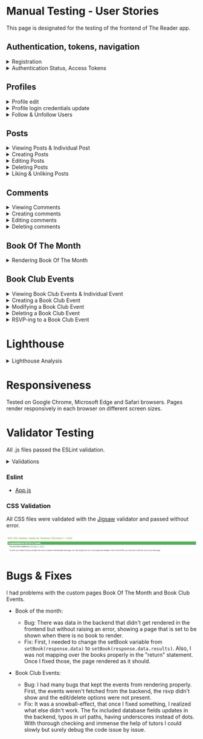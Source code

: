 # **Manual Testing - User Stories**

This page is designated for the testing of the frontend of The Reader app.

## **Authentication, tokens, navigation**

<details>
<summary>Registration</summary>

- **User Story:**

![auth](src/assets/testing_account_registration.png)

- **Required Fields:** The registration form correctly marks the username and password fields as required, preventing submission without these essential details.

- **Sign-Up Button:** The presence and functionality of the "Sign-Up" button are confirmed, allowing users to initiate the account registration process effortlessly.

- **Username Setting:** Users can input and submit a desired username during the registration process without encountering issues.

- **Password Setting:** Users can input and submit a password, and the registration system securely handles the process.

- **Error Messages:** Clear and meaningful validation messages are displayed if a user attempts to register without providing the required username or password.

- **Username Uniqueness:** The registration system enforces username uniqueness, preventing users from registering with an already existing username.
Intentionally triggered errors prompt meaningful error messages, ensuring users are informed when issues like incorrect password length occur during the registration process.

- **User Interaction:** Upon successful registration users are redirected to the "Sign In" page.
Users when not registered or not signed in can't access all features of the site.

![signin](src/assets/signinsignup.png)

</details>

<details>
<summary>Authentication Status, Access Tokens</summary>

- **User Story**:

![login](src/assets/testing_login.png)

- **Username and Password Fields:** Input fields for both the username and password are present on the login page, allowing users to enter their credentials.

- **Login Button:** The "Login" button is implemented and functional, enabling users to initiate the login process effortlessly.

- **Authentication and Redirection:** Users, after entering valid credentials and clicking the "Login" button, are successfully authenticated and redirected to the feed or a designated landing page.

- **Access to Features:** Upon successful authentication, users have access to the sites features, including logout, posting, commenting, and liking.

- **Logout Functionality:** The logout feature works as expected, logging the user out and redirecting them to the appropriate landing page.

- **Error messages:** Clear and informative error messages are displayed if a user attempts to log in with incorrect credentials.

- **User Story**:

![auth2](src/assets/testing_authstatus.png)

- **Authentication Status Display:** Users can view their authentication status prominently displayed on the interface.

- **Visual Elements:** Visual elements, such as messages or icons, effectively communicate the user's authentication status.

- **Real-time Updates:** The authentication status is updated in real-time as the user logs in or out.

- **Restricted Functionalities:** When the user is logged out, certain functionalities are appropriately restricted, ensuring a secure experience.

- **Prompt to Sign In:** The system prompts the user to sign in when attempting to access functionalities that require authentication.

- **Backend API Endpoint:** The backend API endpoint accurately returns the authentication status of the user.

- **React Component:** The React component responsible for displaying the authentication status functions as intended, providing a clear representation.

- **Visual Design:** The visual design of messages or icons aligns with the overall UI/UX and enhances user understanding of their authentication status.

- **Real-time Validation:** Real-time updates are validated, confirming that the authentication status changes promptly and reflects the user's actions.

- **Restricted Functionality:** The logic to restrict certain functionalities for logged-out users is well-implemented.

- **Prompting Mechanism:** The mechanism prompting users to sign in is effective and user-friendly.

![navbar](src/assets/nav.png)

- **User Story:**

![accestoken](src/assets/testing_accesstokens.png)

- **Persistent Login:** Authenticated users remain logged in even after closing and reopening the browser until they manually log out.

- **Token Expiry Handling:** Logic to handle access token expiry is successfully implemented, including token refresh.

- **Reauthentication Prompt:** Users are appropriately prompted to reauthenticate if necessary, ensuring the security of the system.

- **Server-side Token Validation:** The server-side application accurately validates incoming access tokens, preventing unauthorized access.

- **Sign OUt Button:** A "Sign Out" button or option is available, allowing users to manually log out when they choose to end their session.

- **Manual Logout:** The behavior of persistent login is validated when users manually log out, confirming their session termination.

</details>

## **Profiles**

<details>
<summary>Profile edit</summary>

- **User Story:**

![profileedit](src/assets/testing_profileedit.png)

- **Access to Modification Page:** Authenticated users have access to a dedicated page for modifying their profile picture and bio.

- **Profile Picture Modification:** Users can successfully upload a new profile picture, and the system validates that the uploaded image adheres to the specified size limits.

- **Bio Modification:** Users can update their bio, and the changes are accurately saved and displayed on their profile.

- **File Upload Component:** The file upload component for profile pictures functions as intended, providing a user-friendly way to select and upload images.

- **Form and Input Fields:** The modification page includes clear and intuitive form fields for updating the profile picture and bio.

</details>

<details>
<summary>Profile login credentials update</summary>

- **User Story:**

![credupdate](src/assets/testing_logincredupdate.png)

- **Access to Update Page:** Authenticated users can access a dedicated page for updating their username and password.

- **Username Update:** Users can successfully update their username, and the system enforces validation checks to ensure it meets specified requirements (e.g., length, allowed characters).

- **Password Update:** The system implements security validation checks for updating the password, including length requirements and other security measures.

- **Error Handling:** Clear and intuitive error messages are displayed if users encounter issues while updating their username or password.

- **Form Input Fields:** The update page includes form input fields for both the username and password, clearly indicating where users can make changes.

- **Defensive Programming:** Defensive programming techniques are in place to guarantee that only the authenticated user has access to update their own username and password.

- **Database Reflection:** The database accurately reflects the changes in the user's profile after the update, ensuring data consistency.

- **Submission Process:** When users submit the update form, the system correctly processes the information, updating the user's profile with the new username and password.

- **Data Persistence:** Updated login credentials persist accurately, and users can log in with the new information upon subsequent visits.

</details>

<details>
<summary>Follow & Unfollow Users</summary>

- **User Story:**

![followunfollow](src/assets/testing_followunfollow.png)

- **Follow Action:** Clicking the "Follow" button next to another user's profile registers the action on the backend.

- **Unfollow Action:** Clicking the "Unfollow" button next to a user's profile correctly registers the action on the backend.

- **Authentication Checks:** Proper authentication checks are in place to ensure only authenticated users can perform follow and unfollow actions.

- **Backend Logic:** The backend logic accurately updates the database when a user follows or unfollows another user, ensuring data consistency and integrity.

- **Privacy Settings:** Implemented privacy settings control who can follow a user, providing the desired level of user control.

- **Followers List Update:** On the user's profile page, the follower's profile is correctly added or removed from the list of followers based on follow or unfollow actions.

- **Follower Count:** The follower count of the user being followed increments or decreases by one based on the follow or unfollow action.

- **Follow/Unfollow Button Design:** The "Follow/Unfollow" button is well-designed and seamlessly integrated into the user interface.

- **Button States:** The button has different states such as 'Follow,' 'Following,' and 'Unfollow,' with visual updates reflecting the current state.

- **Dynamic UI Updates:** The UI dynamically updates to reflect changes in the follower count and the appearance of the "Follow/Unfollow" button.

- **Intuitive UI:** The user interface is intuitive, making it clear to users the current follow state and how to initiate follow or unfollow actions. Testing confirms smooth transitions between different button states, providing a seamless and visually appealing user experience.

- **Response Handling:** Frontend logic handles responses from the backend after a user follows or unfollows another user, ensuring accurate and timely updates.

</details>

## **Posts**

<details>
<summary>Viewing Posts & Individual Post</summary>

- **User Story:**

![viewposts](src/assets/testing_viewposts.png)

- **Access Individual Post:** Clicking on a post opens a dedicated page to display the individual post, and this functionality works seamlessly.

- **User-Friendliness:** The layout of the individual post page/modal is intuitive and user-friendly.
Essential post details are prominently highlighted, contributing to a positive user experience.

- **Comprehensive Details:** The individual post view includes accurate and comprehensive details such as post content, author's username, timestamp, comments, and likes.

- **Backend Logic:** Backend logic successfully fetches comprehensive details for a specific post without any issues.

- **Frontend Components:** Frontend components dynamically display the retrieved post details as intended, providing a smooth user interface.

- **User Interactions:** Liking or commenting on a post from the individual view functions properly, with immediate and accurate reflections.

</details>

<details>
<summary>Creating Posts</summary>

- **User Story:**

![createposts](src/assets/testing_creatingposts.png)

- **"Create Post" Button:** A "Create Post" button is present within the user interface for authenticated users.

- **Access Control:** Only logged-in users can access the "Create Post" button; attempts by non-authenticated users are appropriately restricted.

- **Form Accessibility:** Clicking on the "Create Post" button opens a form allowing users to input details such as title, content, and any other relevant information for creating a new post.

- **Form Submission:** Users can submit the post through the form, and the system registers the new post in the database.

- **Backend Logic:** Backend logic to handle the creation of posts is implemented and functions as expected.

- **Backend Unit Testing:** Unit tests for the backend logic accurately cover various scenarios related to post creation.

</details>

<details>
<summary>Editing Posts</summary>

- **User Story:**

![editingposts](src/assets/testing_editposts.png)

- **"Edit" Button:** Authenticated users who are creators of a post have an "Edit" button or option next to their posts.

- **Access Control:** The "Edit" button is visible only to the authenticated user who owns the post; unauthorized access is appropriately restricted.

- **Editing Interface:** Clicking the "Edit" button opens an interface allowing users to modify the title and content of their post.

- **Pre-filled Information:** The interface pre-fills with the current title and content for easy modification.

- **Form Accessibility:** The form component allows users to edit the title and content of their posts.

- **Backend Logic:** Backend logic to handle the modification of posts is implemented and functions as expected.

- **Update Frontend:** The frontend updates seamlessly when a post is successfully modified.

- **Backend Unit Testing:** Tests for the backend logic accurately cover various scenarios related to post modification.

</details>

<details>
<summary>Deleting Posts</summary>

- **User Story:**

![deletingposts](src/assets/testing_deleteposts.png)

- **"Delete" Button:** Authenticated users who own a post have a "Delete" button or option next to their posts. Clicking the "Delete" button triggers the post deletion process.

- **Access Control:** The "Delete" button is visible only to the authenticated user who owns the post; unauthorized access is appropriately restricted.

- **Confirmation Prompt:** When attempting to delete a post, there is a confirmation prompt to prevent accidental deletions.

- **Backend Logic:** Backend logic to handle the deletion of posts is implemented and functions as expected.

- **Update Frontend:** The frontend updates seamlessly when a post is successfully deleted.

- **Visual Notice:** Users visually notice that the post has been deleted, with appropriate UI changes.

- **Unit Tests**: Tests for the backend logic accurately cover various scenarios related to post deletion.

</details>

<details>
<summary>Liking & Unliking Posts</summary>

- **User Story:**

![likeunlikeposts](src/assets/testing_likeunlikeposts.png)

- **Visibility of "Like" Button:** As a logged-in user, the "Like" button is visible next to each post on the page.

- **Like Registration:** When clicking the "Like" button, the system registers the like for the particular content.

- **Likes Count Display:** The number of likes increments with each like and is displayed for other users to see.

- **Unlike Functionality:** Users have the ability to unlike a post if they had previously liked it.

- **One Like per User per Post:** A post can only be liked once by a user.

- **Backend Model and View:** Backend includes a model for likes, a view for handling like/unlike requests, a serializer for data serialization, and the necessary URL patterns.

- **Database Update on Like/Unlike:** Backend logic updates the database accurately when a user likes or unlikes a post.


- **"Like" Button Component:** A frontend component for the "Like" button is integrated into each post.

- **Appearance Change on Like/Unlike:** The appearance of the "Like" button changes based on whether the user has liked the post or not.

- **Frontend Logic:** Frontend logic handles requests appropriately when the "Like" button is clicked.

- **Dynamic UI Update:** The UI updates dynamically to reflect changes in the likes count and the state of the "Like" button.

- **End-to-End:** The end-to-end flow of liking and unliking posts has been tested, ensuring a seamless experience for users.

</details>

## **Comments**

<details>
<summary>Viewing Comments</summary>

- **User Story:**

![viewcomments](src/assets/testing_viewcomments.png)

- **Comment Section Visibility:** On each post or content page, a clearly visible section dedicated to displaying comments is present.

- **Comment Presentation:** Comments are presented in a clear and organized manner, showing the commenter's username, timestamp, and the content of the comment.

- **Design Integration:** The design for the comment section is visually appealing and seamlessly integrates with the overall user interface.

- **Comments Component:** The component responsible for displaying the list of comments on a post is functioning as expected.

- **Visual Styles:** Styles applied to enhance the visual presentation of the comments section are effective, making it easy to read and navigate.

- **Timestamp Format:** Timestamps are displayed in a user-friendly format, such as "2 hours ago" or "yesterday."

- **Responsive Design:** The comment section responds well to different screen sizes, ensuring a consistent and enjoyable user experience across devices.

</details>

<details>
<summary>Creating comments</summary>

- **User Story:**

![creatingcomments](src/assets/testing_commenting.png)

- **Comment Display:** Authenticated users can clearly see comments under posts, including the content of the comments and the timestamp of when they were posted.

- **Create Comment:** Authenticated users can successfully create comments on posts using the designated frontend interface.

- **Timestamp Display:** Comments display timestamps indicating when they were posted, enhancing the context for users.

</details>

<details>
<summary>Editing comments</summary>

- **User Story:**

![editcomments](src/assets/testing_editcomment.png)

- **Edit Comment Button:** Authenticated users who own a comment can see an "Edit" button next to their comments, ensuring visibility only for the comment owner.

- **Form Accessibility:** The form component for editing comments is accessible to the authenticated user, providing a seamless interface for content modification.

- **Pre-filled Information:** The interface pre-fills with the current content of the comment, simplifying the modification process for the user.

- **Backend Logic:** Backend logic to handle the modification of comments is successfully implemented and functions as expected.

</details>

<details>
<summary>Deleting comments</summary>

- **User Story:**

![deletingcomments](src/assets/testing_deletecomments.png)

- **Delete Comment Button:** Authenticated users who own a comment can see a "Delete" button next to their comments, ensuring visibility only for the comment owner.

- **Backend Logic:** Backend logic to handle the deletion of comments is successfully implemented and functions as expected.

- **Update Frontend:** The frontend updates dynamically when a comment is successfully deleted, ensuring a seamless and real-time user experience. Asynchronous techniques are employed to remove the comment from the feed without requiring a full page reload, enhancing user interaction.

- **Unit Testing:** Thorough tests for the backend logic accurately cover various scenarios related to comment deletion, ensuring robust functionality.

</details>

## **Book Of The Month**

<details>
<summary>Rendering Book Of The Month</summary>

- **User Story:**

![botm](src/assets/testing_botm.png)

- **Admin Privileges:** Admin privileges control access to the Book of the Month functionality as intended. Non-admin users are appropriately restricted.

- **Database Schema:** The database schema effectively stores comprehensive information related to the Book of the Month, accommodating all necessary details.

- **Backend API Endpoints:** Backend API endpoints for retrieving and updating Book of the Month information have been successfully tested.

- **Book of the Month Section:** The dedicated section for the Book of the Month is visible on the platform's main page and is accessible only to users with admin privileges.

- **Display Component:** The frontend component displays the Book of the Month information in a user-friendly format, presenting all relevant details.

</details>

## **Book Club Events**

<details>
<summary>Viewing Book Club Events & Individual Event</summary>

- **User Story:**

![viewevents](src/assets/testing_viewbce.png)

- **Ordering:** Book club events are displayed in descending chronological order, with the freshest event appearing first.

- **Clear Display:** The component displays book club events in a clear and organized manner, presenting relevant information such as event title and date prominently.

- **Visual Presentation:** Visual styles enhance the presentation of the event listing as well as individual event presentation upon clicking, making it intuitive for users.

- **Date Visibility:** Date information for each event is clearly visible and distinguishable, allowing users to identify and understand the chronological order.

- **Infinite Scrolling:** Infinite scrolling function allowing users to navigate through multiple pages or load more events seamlessly.

</details>

<details>
<summary>Creating a Book Club Event</summary>

- **User Story:**

![creatingevents](src/assets/testing_createbce.png)

- **Access for Authenticated Users:** Authenticated users have access to the "Create Event" feature.

- **Visibility of "Create Event" Button:** The "Create Event" button is appropriately integrated within the user interface for authenticated users.

- **Form Fields:** The form component allows users to input details such as title, description, date, and location for a new book club event.

- **User-Friendly Design:** The form is designed to be user-friendly, providing a seamless experience for users when creating a new event.

- **Validation for Required Fields:** The form includes necessary validation for required fields, ensuring that users cannot submit incomplete data.

- **Data Format Validation:** Validation checks for data formats (date, etc.) are implemented to maintain data integrity.

</details>

<details>
<summary>Modifying a Book Club Event</summary>

- **User Story:**

![editbce](src/assets/testing_editbce.png)

- **"Edit" Button:** An "Edit" button is visible for each book club event on the page.

- **Owner Restriction for "Edit" Button:** The "Edit" button is only visible to the authenticated user who is the owner of the event.

- **Form Component for Modification:** A form component includes editable fields for relevant details of a book club event. The form is initially populated with the current details of the book club event.

- **Backend Logic:** Backend logic accurately handles the modification of book club events.

- **Owner Authentication Check:** Only the authenticated owner of the event can trigger the modification process.

- **Frontend Update on Modification:** Frontend updates seamlessly when a book club event is successfully modified.

- **Editable Fields for Details:** Relevant fields such as event title, description, date, and location are editable.

- **Validation Checks:** Validation checks are implemented to ensure that modified data adheres to specified constraints like valid date and time.

- **Error Messages on Issues:** Clear error messages are displayed if there are issues with the modification attempt.

- **End-to-End Flow:** The end-to-end flow of modifying a book club event has been tested, ensuring a seamless experience for authenticated owners.

</details>

<details>
<summary>Deleting a Book Club Event</summary>

- **User Story:**

![deletebce](src/assets/testing_deletebce.png)

- **"Delete" Button:** A "Delete" button is visible for each owner owned book club event on the page.

- **Owner Restriction for "Delete" Button:** The "Delete" button is only visible to the authenticated user who is the owner of the event.

- **Confirmation Dialog:** A confirmation with the options to confirm or cancel the deletion are available within the dialog that appears when the "Delete" button is clicked.

- **Backend Logic for Deletion:** Backend logic accurately handles the deletion of book club events.

- **Frontend Update on Deletion:** Frontend updates seamlessly when a book club event is successfully deleted.

</details>

<details>
<summary>RSVP-ing to a Book Club Event</summary>

- **User Story:**

![rsvp](src/assets/testing_rsvp.png)

- **Authentication Check for RSVP:** Authentication checks are implemented to allow only authenticated users to access the RSVP functionality.

- **Login/Registration Prompt for Non-authenticated Users:** Non-authenticated users attempting to RSVP are prompted to login or register.

- **RSVP Button:** An "RSVP" button in the form of an icon is visible on the event page for authenticated users.

- **Backend Logic for RSVP:** Backend logic accurately handles the update of the user's RSVP status for the event.

- **Display of User's RSVP Status:** The user's RSVP status is displayed on the event page.

- **Option to Cancel RSVP:** Authenticated users have the option to cancel their RSVP.

- **RSVP Reflection on Event Page:** Upon RSVP, the attendance status is promptly updated and reflected on the event page. Authenticated users can view their own RSVP status on the event page.

</details>

# **Lighthouse**

<details>
<summary>Lighthouse Analysis</summary>

## **Book Club Events**

- Desktop

![bcedt](src/assets/lighthouse_bce_desktop.png)

- Mobile

![bcem](src/assets/lighthouse_bce.png)

## **Book Of The Month**

- Desktop

![botmdt](src/assets/lighthouse_botm.png)

- Mobile

![botmm](src/assets/lighthouse_botm_mobile.png)

## **Home**

- Desktop

![homedt](src/assets/lighthouse_home_desktop.png)

- Mobile

![homem](src/assets/lighthouse_home.png)

## **Feed**

- Desktop

![feeddt](src/assets/lighthouse_feed_desktop.png)

- Mobile

![feedm](src/assets/lighthouse_feed_mobile.png)

## **Liked**

- Desktop

![likeddt](src/assets/lighthouse_liked_desktop.png)

- Mobile

![likedm](src/assets/lighthouse_liked_mobile.png)

## **Profile**

- Desktop

![profiledt](src/assets/lighthouse_profile_desktop.png)

- Mobile

![profilem](src/assets/lighthouse_profile_mobile.png)

## **Sign In**

- Desktop

![signindt](src/assets/lighthouse_signin_desktop.png)

- Mobile

![signinm](src/assets/lighthouse_signin_mobile.png)

## **Sign Up**

- Desktop

![signupdt](src/assets/lighthouse_signup_desktop.png)

- Mobile

![signupm](src/assets/lighthouse_signup_mobile.png)

</details>

# **Responsiveness**

Tested on Google Chrome, Microsoft Edge and Safari browsers. Pages render responsively in each browser on different screen sizes.

# **Validator Testing**

All .js files passed the ESLint validation.

<details>
<summary>Validations</summary>

![eslintapp](src/assets/eslint_app.png)

![eslintbce](src/assets/eslint_bce.png)

![eslintbcecreate](src/assets/eslint_bcecreate.png)

![eslintbceedit](src/assets/eslint_bceedit.png)

![eslintbcepage](src/assets/eslint_bcepage.png)

![eslintbcespage](src/assets/eslint_bcespage.png)

![eslintbotm](src/assets/eslint_botm.png)

![eslintcomment](src/assets/eslint_comment.png)

![eslintcommentcreate](src/assets/eslint_commentcreate.png)

![eslintcommentedit](src/assets/eslint_commentedit.png)

![eslintcomponents](src/assets/eslint_components1.png)

![eslintcomponents](src/assets/eslint_components2.png)

![eslintcontexts](src/assets/eslint_contexts.png)

![eslinthooks](src/assets/eslint_hooks.png)

![eslintindex](src/assets/eslint_index.png)

![eslintpopularprofiles](src/assets/eslint_popularprofiles.png)

![eslintpost](src/assets/eslint_post.png)

![eslintpostcreate](src/assets/eslint_postcreate.png)

![eslintpostedit](src/assets/eslint_postedit.png)

![eslintpostpage](src/assets/eslint_postpage.png)

![eslintpostspage](src/assets/eslint_postspage.png)

![eslintprofile](src/assets/eslint_profile.png)

![eslintprofileedit](src/assets/eslint_profileedit.png)

![eslintprofilepage](src/assets/eslint_profilepage.png)

![eslintsignup](src/assets/eslint_signup.png)

![eslintsignin](src/assets/eslint_signin.png)

![eslintusername](src/assets/eslint_username.png)

![eslintuserpassword](src/assets/eslint_userpassword.png)

![eslintutils](src/assets/eslint/eslint_utils.png)

</details>

### **Eslint**

- [App.js]()

### **CSS Validation**

All CSS files were validated with the [Jigsaw](https://jigsaw.w3.org/css-validator/validator.html.en) validator and passed without error.

![cssvalid](src/assets/css_valid.png)

# **Bugs & Fixes**

I had problems with the custom pages Book Of The Month and Book Club Events.

- Book of the month:
    - Bug: There was data in the backend that didn't get rendered in the frontend but without raising an error, showing a page that is set to be shown when there is no book to render.
    - Fix: First, I needed to change the setBook variable from ```setBook(response.data)``` to ```setBook(response.data.results)```. Also, I was not mapping over the books properly in the "return" statement. Once I fixed those, the page rendered as it should.

- Book Club Events:
    - Bug: I had many bugs that kept the events from rendering properly. First, the events weren't fetched from the backend, the rsvp didn't show and the edit/delete options were not present.
    - Fix: It was a snowball-effect, that once I fixed something, I realized what else didn't work. The fix included database fields updates in the backend, typos in url paths, having underscores instead of dots. With thorough checking and immense the help of tutors I could slowly but surely debug the code issue by issue.

